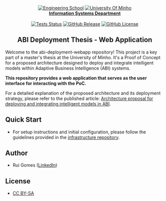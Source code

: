 <div align="center">
    <a href="https://www.eng.uminho.pt" target="_blank"><img src="https://i.imgur.com/mOynow9.png" alt="Engineering School"/></a>
    <a href="https://www.uminho.pt" target="_blank"><img src="https://i.imgur.com/1gtSAGM.png" alt="University Of Minho"/></a>
    <br/>
    <a href="http://www.dsi.uminho.pt" target="_blank">
        <strong>Information Systems Department</strong>
    </a>
    <br/>
    <br/>
    <a href="https://github.com/ABI-Deployment-Thesis/abi-deployment-webapp/actions"><img alt="Tests Status" src="https://github.com/ABI-Deployment-Thesis/abi-deployment-webapp/actions/workflows/tests.yaml/badge.svg"></a>
    <a href="https://github.com/ABI-Deployment-Thesis/abi-deployment-webapp/releases"><img alt="GitHub Release" src="https://img.shields.io/github/v/release/ABI-Deployment-Thesis/abi-deployment-webapp"></a>
    <a href="https://github.com/ABI-Deployment-Thesis/abi-deployment-webapp/blob/main/LICENSE"><img alt="GitHub License" src="https://img.shields.io/github/license/ABI-Deployment-Thesis/abi-deployment-webapp"></a>
</div>

<h2 align="center">ABI Deployment Thesis - Web Application</h2>

Welcome to the abi-deployment-webapp repository! This project is a key part of a master's thesis at the University of Minho. It's a Proof of Concept for a proposed architecture designed to deploy and integrate intelligent models within Adaptive Business Intelligence (ABI) systems.

**This repository provides a web application that serves as the user interface for interacting with the PoC.**

For a detailed explanation of the proposed architecture and its deployment strategy, please refer to the published article: [Architecture proposal for deploying and integrating intelligent models in ABI](https://www.sciencedirect.com/science/article/pii/S1877050923022445).

## Quick Start

- For setup instructions and initial configuration, please follow the guidelines provided in the [infrastructure repository](https://github.com/ABI-Deployment-Thesis/component-core?tab=readme-ov-file#quick-start).

## Author

- Rui Gomes ([LinkedIn](https://www.linkedin.com/in/ruigomes99))

## License

- [CC BY-SA](https://creativecommons.org/licenses/by-sa/4.0/)